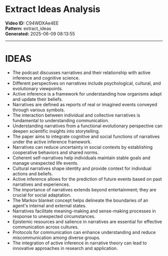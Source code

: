 # Extract Ideas Analysis

**Video ID:** C94WDXAe4EE  
**Pattern:** extract_ideas  
**Generated:** 2025-06-09 08:13:55  

---

# IDEAS

- The podcast discusses narratives and their relationship with active inference and cognitive science.
- Different perspectives on narratives include psychological, cultural, and evolutionary viewpoints.
- Active inference is a framework for understanding how organisms adapt and update their beliefs.
- Narratives are defined as reports of real or imagined events conveyed through various symbols.
- The interaction between individual and collective narratives is fundamental to understanding communication.
- Understanding narratives from a functional evolutionary perspective can deepen scientific insights into storytelling.
- The paper aims to integrate cognitive and social functions of narratives under the active inference framework.
- Narratives can reduce uncertainty in social contexts by establishing cooperative behaviors and shared norms.
- Coherent self-narratives help individuals maintain stable goals and manage unexpected life events.
- Cultural narratives shape identity and provide context for individual actions and beliefs.
- Active inference allows for the prediction of future events based on past narratives and experiences.
- The importance of narratives extends beyond entertainment; they are crucial for social adaptation.
- The Markov blanket concept helps delineate the boundaries of an agent's internal and external states.
- Narratives facilitate meaning-making and sense-making processes in response to unexpected circumstances.
- Epistemic resources and salience in narratives are essential for effective communication across cultures.
- Protocols for communication can enhance understanding and reduce miscommunication among diverse groups.
- The integration of active inference in narrative theory can lead to innovative approaches in research and application.